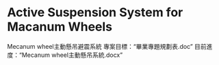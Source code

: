 # Active Suspension System for Macanum Wheels 
Mecanum wheel主動懸吊避震系統
專案目標：“畢業專題規劃表.doc”
目前進度：“Mecanum wheel主動懸吊系統.docx”
